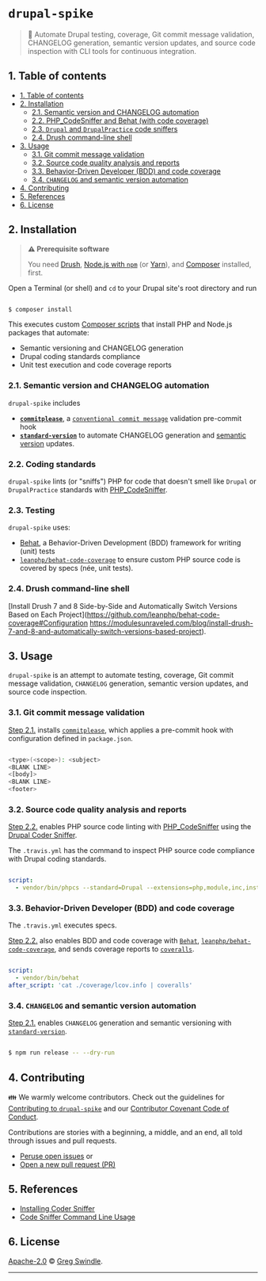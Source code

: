 # `drupal-spike`
> :microscope: Automate Drupal testing, coverage, Git commit message validation, CHANGELOG generation, semantic version updates, and source code inspection with CLI tools for continuous integration.

## 1. Table of contents
<!-- TOC depthFrom:2 depthTo:6 withLinks:1 updateOnSave:1 orderedList:0 -->

- [1. Table of contents](#1-table-of-contents)
- [2. Installation](#2-installation)
	- [2.1. Semantic version and CHANGELOG automation](#21-semantic-version-and-changelog-automation)
	- [2.2. PHP_CodeSniffer and Behat (with code coverage)](#22-phpcodesniffer-and-behat-with-code-coverage)
	- [2.3. `Drupal` and `DrupalPractice` code sniffers](#23-drupal-and-drupalpractice-code-sniffers)
	- [2.4. Drush command-line shell](#24-drush-command-line-shell)
- [3. Usage](#3-usage)
	- [3.1. Git commit message validation](#31-git-commit-message-validation)
	- [3.2. Source code quality analysis and reports](#32-source-code-quality-analysis-and-reports)
	- [3.3. Behavior-Driven Developer (BDD) and code coverage](#33-behavior-driven-developer-bdd-and-code-coverage)
	- [3.4. `CHANGELOG` and semantic version automation](#34-changelog-and-semantic-version-automation)
- [4. Contributing](#4-contributing)
- [5. References](#5-references)
- [6. License](#6-license)

<!-- /TOC -->

## 2. Installation
> **:warning: Prerequisite software**
>
> You need [Drush][drush-url], [Node.js with `npm`][nodejs-url] (or [Yarn][yarnpkg-url]), and [Composer][composer-url] installed, first.

Open a Terminal (or shell) and `cd` to your Drupal site's root directory and run

```sh

$ composer install

```

This executes custom [Composer scripts][composer-scripts-url] that install PHP and Node.js packages that automate:

* Semantic versioning and CHANGELOG generation
* Drupal coding standards compliance
* Unit test execution and code coverage reports

### 2.1. Semantic version and CHANGELOG automation

`drupal-spike` includes

* **[`commitplease`][commitplease-url]**, a [`conventional commit message`][conventional-commit-url] validation pre-commit hook
* **[`standard-version`][standard-version-url]** to automate CHANGELOG generation and [semantic version][semver-url] updates.

### 2.2. Coding standards

`drupal-spike` lints (or "sniffs") PHP for code that doesn't smell like `Drupal` or `DrupalPractice` standards with [PHP_CodeSniffer][php-codesniffer-url].

### 2.3. Testing

`drupal-spike` uses:

* [Behat][behat-url], a Behavior-Driven Development (BDD) framework for writing (unit) tests
*  [`leanphp/behat-code-coverage`][behat-code-coverage-url] to ensure custom PHP source code is covered by specs (née, unit tests).


### 2.4. Drush command-line shell

[Install Drush 7 and 8 Side-by-Side and Automatically Switch Versions Based on Each Project](https://github.com/leanphp/behat-code-coverage#Configuration https://modulesunraveled.com/blog/install-drush-7-and-8-and-automatically-switch-versions-based-project).

## 3. Usage

`drupal-spike` is an attempt to automate testing, coverage, Git commit message validation, `CHANGELOG` generation, semantic version updates, and source code inspection.

### 3.1. Git commit message validation

[Step 2.1.](#21-semantic-version-and-changelog-automation) installs [`commitplease`][commitplease-url], which applies a pre-commit hook with configuration defined in `package.json`.

```sh

<type>(<scope>): <subject>
<BLANK LINE>
<[body]>
<BLANK LINE>
<footer>

```

### 3.2. Source code quality analysis and reports

[Step 2.2.](#22-phpcodesniffer-and-behat-with-code-coverage) enables PHP source code linting with [PHP_CodeSniffer][php-codesniffer-url] using the [Drupal Coder Sniffer](https://www.drupal.org/node/1419988).

The `.travis.yml` has the command to inspect PHP source code compliance with Drupal coding standards.

```yaml

script:
  - vendor/bin/phpcs --standard=Drupal --extensions=php,module,inc,install,test,profile,theme,css,info,txt,md /file/to/drupal/example_module

```

### 3.3. Behavior-Driven Developer (BDD) and code coverage

The `.travis.yml` executes specs.

[Step 2.2.](#22-phpcodesniffer-and-behat-with-code-coverage) also enables BDD and code coverage with [`Behat`][behat-url],  [`leanphp/behat-code-coverage`][behat-code-coverage-url], and sends coverage reports to [`coveralls`][coveralls-url].

```yaml

script:
  - vendor/bin/behat
after_script: 'cat ./coverage/lcov.info | coveralls'

```

### 3.4. `CHANGELOG` and semantic version automation

[Step 2.1.](#21-semantic-version-and-changelog-automation) enables `CHANGELOG` generation and semantic versioning with [`standard-version`][standard-version-url].

```sh

$ npm run release -- --dry-run

```


## 4. Contributing
:family: We warmly welcome contributors. Check out the guidelines for [Contributing to `drupal-spike`][contributing-url] and our [Contributor Covenant Code of Conduct][code-of-conduct-url].

Contributions are stories with a beginning, a middle, and an end, all told through issues and pull requests.
 * [Peruse open issues][issues-url] or
 * [Open a new pull request (PR)][pr-url]

## 5. References

 * [Installing Coder Sniffer](https://www.drupal.org/node/1419988)
 * [Code Sniffer Command Line Usage](https://www.drupal.org/node/1587138)

## 6. License

[Apache-2.0][license-url] :copyright: [Greg Swindle][author-info].

---

[author-info]: https://github.com/gregswindle
[behat-code-coverage-url]: https://github.com/leanphp/behat-code-coverage
[behat-url]: https://github.com/Behat/Behat
[codacy-image]: https://api.codacy.com/project/badge/Grade/b03a8de3c56d485f86a14102fce6dd10
[codacy-url]: https://www.codacy.com/app/greg_7/drupal-spike?utm_source=github.com&amp;utm_medium=referral&amp;utm_content=gregswindle/drupal-spike&amp;utm_campaign=Badge_Grade
[code-of-conduct-url]: ./.github/CODE_OF_CONDUCT.md
[commitizen-add-commit-image]: ./.assets/img/commitizen-add-commit.png
[commitizen-url]: https://github.com/commitizen/cz-cli
[commitplease-url]: https://www.npmjs.com/package/commitplease
[composer-scripts-url]: https://getcomposer.org/doc/articles/scripts.md
[composer-url]: https://getcomposer.org
[contributing-url]: ./.github/CONTRIBUTING.md
[conventional-commit-url]: https://conventionalcommits.org/
[coveralls-image]: https://coveralls.io/repos/gregswindle/drupal-spike/badge.svg
[coveralls-url]: https://coveralls.io/r/gregswindle/drupal-spike
[daviddm-image]: https://david-dm.org/gregswindle/drupal-spike.svg?theme=shields.io
[daviddm-url]: https://david-dm.org/gregswindle/drupal-spike
[drush-url]: https://github.com/drush-ops/drush
[git-commit-guidelines-url]: https://github.com/angular/angular.js/blob/master/CONTRIBUTING.md#commit
[git-feat-branch-url]: https://www.atlassian.com/git/tutorials/comparing-workflows#feature-branch-workflow
[gitflow-url]: https://www.atlassian.com/git/tutorials/comparing-workflows#gitflow-workflow
[greenkeeper-image]: https://badges.greenkeeper.io/gregswindle/drupal-spike.svg
[greenkeeper-url]: https://greenkeeper.io/
[issues-url]: https://github.com/gregswindle/drupal-spike/issues
[license-image]: https://img.shields.io/badge/License-Apache%202.0-blue.svg?style=flat-square
[license-url]: ./LICENSE
[license-url]: LICENSE
[nodejs-url]: https://nodejs.org/
[npm-image]: https://badge.fury.io/js/drupal-spike.svg
[npm-url]: https://npmjs.org/package/drupal-spike
[nsp-image]: https://nodesecurity.io/orgs/gregswindle/projects/d0b019ea-5391-4b3c-ba8c-464a24bf8a8c/badge
[nsp-url]: https://nodesecurity.io/orgs/gregswindle/projects/d0b019ea-5391-4b3c-ba8c-464a24bf8a8c
[php-codesniffer-url]: https://github.com/squizlabs/PHP_CodeSniffer
[pr-url]: https://github.com/gregswindle/drupal-spike/pulls
[readme-image]: http://readme-score-api.herokuapp.com/score.svg?url=https%3A%2F%2Fgithub.com%2Fgregswindle%2Fdrupal-spike
[readme-url]: http://clayallsopp.github.io/readme-score?url=https%3A%2F%2Fgithub.com%2Fgregswindle%2Fdrupal-spike
[semantic-release-url]: https://github.com/semantic-release/semantic-release
[semver-url]: http://semver.org/
[standard-version-url]: https://github.com/conventional-changelog/standard-version
[travis-image]: https://travis-ci.org/gregswindle/drupal-spike.svg?branch=master
[travis-url]: https://travis-ci.org/gregswindle/drupal-spike
[yarnpkg-url]: https://yarnpkg.com
